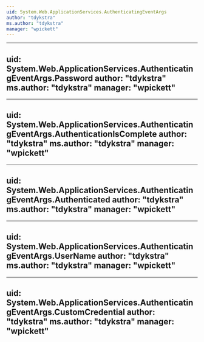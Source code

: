 ```yaml
---
uid: System.Web.ApplicationServices.AuthenticatingEventArgs
author: "tdykstra"
ms.author: "tdykstra"
manager: "wpickett"
---
```


---
uid: System.Web.ApplicationServices.AuthenticatingEventArgs.Password
author: "tdykstra"
ms.author: "tdykstra"
manager: "wpickett"
---

---
uid: System.Web.ApplicationServices.AuthenticatingEventArgs.AuthenticationIsComplete
author: "tdykstra"
ms.author: "tdykstra"
manager: "wpickett"
---

---
uid: System.Web.ApplicationServices.AuthenticatingEventArgs.Authenticated
author: "tdykstra"
ms.author: "tdykstra"
manager: "wpickett"
---

---
uid: System.Web.ApplicationServices.AuthenticatingEventArgs.UserName
author: "tdykstra"
ms.author: "tdykstra"
manager: "wpickett"
---

---
uid: System.Web.ApplicationServices.AuthenticatingEventArgs.CustomCredential
author: "tdykstra"
ms.author: "tdykstra"
manager: "wpickett"
---
